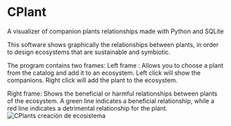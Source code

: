 # CPlant
A visualizer of companion plants relationships made with Python and SQLite

This software shows graphically the relationships between plants, in order to design ecosystems that are sustainable and symbiotic.

The program contains two frames:
Left frame : Allows you to choose a plant from the catalog and add it to an ecosystem. Left click will show the companions. Right click will add the plant to the ecosystem.
  
Right frame: Shows the beneficial or harmful relationships between plants of the ecosystem. A green line indicates a beneficial relationship, while a red line indicates a detrimental relationship for the plant. 
![CPlants creación de ecosistema](https://user-images.githubusercontent.com/49267590/217051260-1c25f10c-9b2a-4b14-a579-c42bfcae5dea.png)
